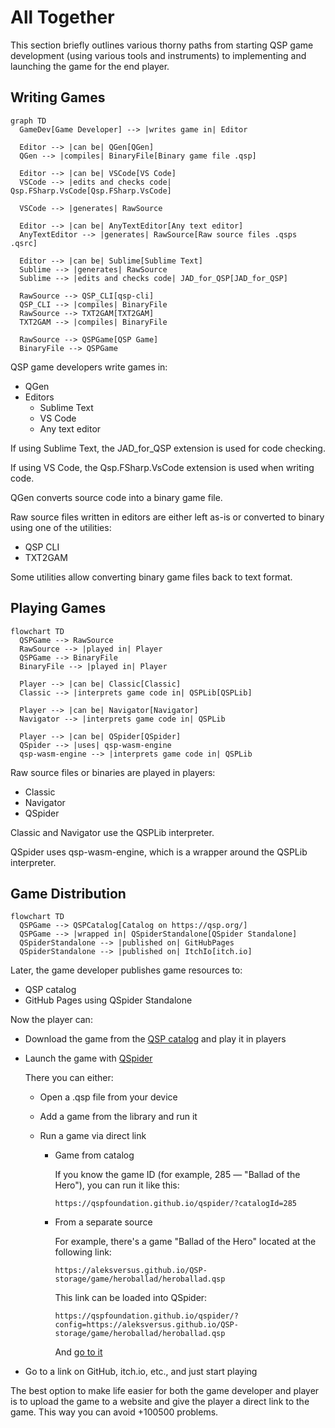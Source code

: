 # All Together

This section briefly outlines various thorny paths from starting QSP game development (using various tools and instruments) to implementing and launching the game for the end player.

## Writing Games

```mermaid
graph TD
  GameDev[Game Developer] --> |writes game in| Editor

  Editor --> |can be| QGen[QGen]
  QGen --> |compiles| BinaryFile[Binary game file .qsp]

  Editor --> |can be| VSCode[VS Code]
  VSCode --> |edits and checks code| Qsp.FSharp.VsCode[Qsp.FSharp.VsCode]

  VSCode --> |generates| RawSource

  Editor --> |can be| AnyTextEditor[Any text editor]
  AnyTextEditor --> |generates| RawSource[Raw source files .qsps .qsrc]

  Editor --> |can be| Sublime[Sublime Text]
  Sublime --> |generates| RawSource
  Sublime --> |edits and checks code| JAD_for_QSP[JAD_for_QSP]

  RawSource --> QSP_CLI[qsp-cli]
  QSP_CLI --> |compiles| BinaryFile
  RawSource --> TXT2GAM[TXT2GAM]
  TXT2GAM --> |compiles| BinaryFile

  RawSource --> QSPGame[QSP Game]
  BinaryFile --> QSPGame
```

QSP game developers write games in:

* QGen
* Editors
  * Sublime Text
  * VS Code
  * Any text editor

If using Sublime Text, the JAD_for_QSP extension is used for code checking.

If using VS Code, the Qsp.FSharp.VsCode extension is used when writing code.

QGen converts source code into a binary game file.

Raw source files written in editors are either left as-is or converted to binary using one of the utilities:

* QSP CLI
* TXT2GAM

Some utilities allow converting binary game files back to text format.

## Playing Games

```mermaid
flowchart TD
  QSPGame --> RawSource
  RawSource --> |played in| Player
  QSPGame --> BinaryFile
  BinaryFile --> |played in| Player

  Player --> |can be| Classic[Classic]
  Classic --> |interprets game code in| QSPLib[QSPLib]

  Player --> |can be| Navigator[Navigator]
  Navigator --> |interprets game code in| QSPLib

  Player --> |can be| QSpider[QSpider]
  QSpider --> |uses| qsp-wasm-engine
  qsp-wasm-engine --> |interprets game code in| QSPLib
```

Raw source files or binaries are played in players:

* Classic
* Navigator
* QSpider

Classic and Navigator use the QSPLib interpreter.

QSpider uses qsp-wasm-engine, which is a wrapper around the QSPLib interpreter.

## Game Distribution

```mermaid
flowchart TD
  QSPGame --> QSPCatalog[Catalog on https://qsp.org/]
  QSPGame --> |wrapped in| QSpiderStandalone[QSpider Standalone]
  QSpiderStandalone --> |published on| GitHubPages
  QSpiderStandalone --> |published on| ItchIo[itch.io]
```

Later, the game developer publishes game resources to:

* QSP catalog
* GitHub Pages using QSpider Standalone

Now the player can:

* Download the game from the [QSP catalog](https://qsp.org/index.php?option=com_sobi2&Itemid=55) and play it in players
* Launch the game with [QSpider](https://dev.qsp.org/qspider)

  There you can either:

  * Open a .qsp file from your device
  * Add a game from the library and run it
  * Run a game via direct link

    * Game from catalog

      If you know the game ID (for example, 285 — "Ballad of the Hero"), you can run it like this:

      ```text
      https://qspfoundation.github.io/qspider/?catalogId=285
      ```

    * From a separate source

      For example, there's a game "Ballad of the Hero" located at the following link:

      ```text
      https://aleksversus.github.io/QSP-storage/game/heroballad/heroballad.qsp
      ```

      This link can be loaded into QSpider:

      ```text
      https://qspfoundation.github.io/qspider/?config=https://aleksversus.github.io/QSP-storage/game/heroballad/heroballad.qsp
      ```

      And [go to it](https://qspfoundation.github.io/qspider/?config=https://aleksversus.github.io/QSP-storage/game/heroballad/heroballad.qsp)

* Go to a link on GitHub, itch.io, etc., and just start playing

The best option to make life easier for both the game developer and player is to upload the game to a website and give the player a direct link to the game. This way you can avoid +100500 problems.